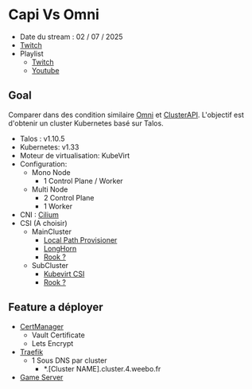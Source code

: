 # Capi Vs Omni

- Date du stream : 02 / 07 / 2025
- [Twitch](https://www.twitch.tv/batleforc)
- Playlist
  - [Twitch](https://www.twitch.tv/collections/Gha3LW0WLRh8hg)
  - [Youtube](https://youtube.com/playlist?list=PLgGm8OmIPBhnlGhLG4RhUXV8zUvBmvl-O)

## Goal

Comparer dans des condition similaire [Omni](https://omni.siderolabs.com/) et [ClusterAPI](https://cluster-api.sigs.k8s.io/). L'objectif est d'obtenir un cluster Kubernetes basé sur Talos.

- Talos : v1.10.5
- Kubernetes: v1.33
- Moteur de virtualisation: KubeVirt
- Configuration:
  - Mono Node
    - 1 Control Plane / Worker
  - Multi Node
    - 2 Control Plane
    - 1 Worker
- CNI : [Cilium](https://cilium.io/)
- CSI (A choisir)
  - MainCluster
    - [Local Path Provisioner](https://github.com/rancher/local-path-provisioner)
    - [LongHorn](https://longhorn.io/)
    - [Rook ?](https://rook.io/)
  - SubCluster
    - [Kubevirt CSI](https://github.com/kubevirt/csi-driver)
    - [Rook ?](https://rook.io/)

## Feature a déployer

- [CertManager](https://cert-manager.io/)
  - Vault Certificate
  - Lets Encrypt
- [Traefik](https://traefik.io/traefik)
  - 1 Sous DNS par cluster
    - *.[Cluster NAME].cluster.4.weebo.fr
- [Game Server](https://github.com/awesome-selfhosted/awesome-selfhosted#games)
